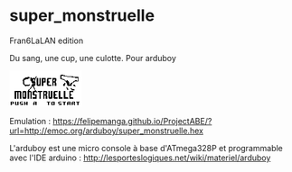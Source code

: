 # super_monstruelle
Fran6LaLAN edition

Du sang, une cup, une culotte. Pour arduboy

![*_*](https://raw.githubusercontent.com/lesporteslogiques/super_monstruelle/master/super_monstruelle.gif)

Emulation : https://felipemanga.github.io/ProjectABE/?url=http://emoc.org/arduboy/super_monstruelle.hex

L'arduboy est une micro console à base d'ATmega328P et programmable avec l'IDE arduino :
http://lesporteslogiques.net/wiki/materiel/arduboy
